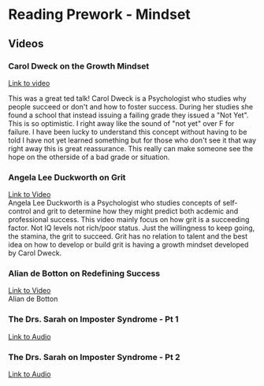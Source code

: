 # Reading Prework - Mindset  

## Videos  

### Carol Dweck on the Growth Mindset  
[Link to video](https://www.ted.com/talks/carol_dweck_the_power_of_believing_that_you_can_improve?language=en)  

This was a great ted talk! Carol Dweck is a Psychologist who studies why people succeed or don't and how to foster success. During her studies she found a school that instead issuing a failing grade they issued a "Not Yet". This is so optimistic. I right away like the sound of "not yet" over F for failure. I have been lucky to understand this concept without having to be told I have not yet learned something but for those who don't see it that way right away this is great reassurance. This really can make someone see the hope on the otherside of a bad grade or situation.  

### Angela Lee Duckworth on Grit  
[Link to Video](https://www.ted.com/talks/angela_lee_duckworth_grit_the_power_of_passion_and_perseverance#t-5024)  
Angela Lee Duckworth is a Psychologist who studies concepts of self-control and grit to determine how they might predict both acdemic and professional success. This video mainly focus on how grit is a succeeding factor. Not IQ levels not rich/poor status. Just the willingness to keep going, the stamina, the grit to succeed. Grit has no relation to talent and the best idea on how to develop or build grit is having a growth mindset developed by Carol Dweck.  

### Alian de Botton on Redefining Success  
[Link to Video](https://www.ted.com/talks/alain_de_botton_a_kinder_gentler_philosophy_of_success)  
Alian de Botton

### The Drs. Sarah on Imposter Syndrome - Pt 1  
[Link to Audio](https://soundcloud.com/drssarahcare/self-care-with-drs-sarah-impostor-syndrome-part-i)  

### The Drs. Sarah on Imposter Syndrome - Pt 2  
[Link to Audio](https://soundcloud.com/drssarahcare/self-care-with-drs-sarah-the-impostor-syndrome-part-ii)  
